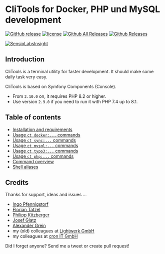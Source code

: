 # CliTools for Docker, PHP und MySQL development

[![GitHub release](https://img.shields.io/github/release/webdevops/clitools.svg)](https://github.com/webdevops/clitools/releases)
[![license](https://img.shields.io/github/license/webdevops/clitools.svg)](https://github.com/webdevops/clitools/blob/master/LICENSE)
[![Github All Releases](https://img.shields.io/github/downloads/webdevops/clitools/total.svg)]()
[![Github Releases](https://img.shields.io/github/downloads/webdevops/clitools/latest/total.svg)]()

[![SensioLabsInsight](https://insight.sensiolabs.com/projects/57b021a7-35a7-486f-80c8-e3fc6dee426c/big.png)](https://insight.sensiolabs.com/projects/57b021a7-35a7-486f-80c8-e3fc6dee426c)


## Introduction

CliTools is a terminal utility for faster development. It should make some daily task very easy.

CliTools is based on Symfony Components (Console).

* From `2.10.0` on, it requires PHP 8.2 or higher.
* Use version `2.9.0` if you need to run it with PHP 7.4 up to 8.1.

## Table of contents

- [Installation and requirements](/Documentation/INSTALL.md)
- [Usage `ct docker:...` commands](/Documentation/USAGE-DOCKER.md)
- [Usage `ct sync:...` commands](/Documentation/USAGE-SYNC.md)
- [Usage `ct mysql:...` commands](/Documentation/USAGE-MYSQL.md)
- [Usage `ct typo3:...` commands](/Documentation/USAGE-TYPO3.md)
- [Usage `ct php:...` commands](/Documentation/USAGE-PHP.md)
- [Command overview](/Documentation/COMMANDS.md)
- [Shell aliases](/Documentation/ALIASES.md)

## Credits

Thanks for support, ideas and issues ...
- [Ingo Pfennigstorf](https://twitter.com/krautsock)
- [Florian Tatzel](https://twitter.com/PanadeEdu)
- [Philipp Kitzberger](https://github.com/Kitzberger)
- [Josef Glatz](https://github.com/jousch)
- [Alexander Grein](https://github.com/rabe69)
- my (old) colleagues at [Lightwerk GmbH](http://www.lightwerk.de/)
- my colleagues at [cron IT GmbH](http://www.cron.eu/)

Did I forget anyone? Send me a tweet or create pull request!
